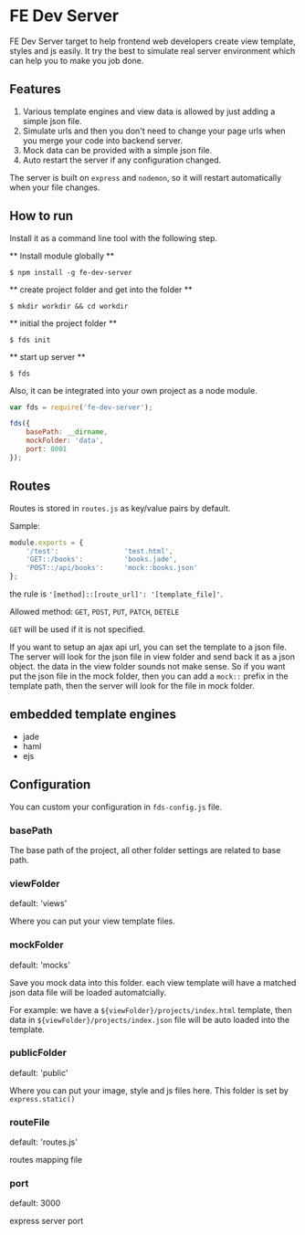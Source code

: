 # FE Dev Server

FE Dev Server target to help frontend web developers create view template, styles and js easily. It try the best to simulate real server environment which can help you to make you job done. 

## Features

1. Various template engines and view data is allowed by just adding a simple json file.
2. Simulate urls and then you don't need to change your page urls when you merge your code into backend server.
3. Mock data can be provided with a simple json file.
4. Auto restart the server if any configuration changed.

The server is built on `express` and `nodemon`, so it will restart automatically when your file changes.

## How to run

Install it as a command line tool with the following step.


** Install module globally **

```
$ npm install -g fe-dev-server
```

** create project folder and get into the folder **

```
$ mkdir workdir && cd workdir
```

** initial the project folder **

```
$ fds init
```

** start up server **

```
$ fds
```

Also, it can be integrated into your own project as a node module.

```js
var fds = require('fe-dev-server');

fds({
	basePath: __dirname,
	mockFolder: 'data',
	port: 8001	
});
```

## Routes

Routes is stored in `routes.js` as key/value pairs by default.

Sample:

```js
module.exports = {
	'/test':         		'test.html',
	'GET::/books':   		'books.jade',
	'POST::/api/books':  	'mock::books.json'
};
```
the rule is `'[method]::[route_url]': '[template_file]'`.

Allowed method: `GET`, `POST`, `PUT`, `PATCH`, `DETELE`

`GET` will be used if it is not specified.

If you want to setup an ajax api url, you can set the template to a json file. The server will look for the json file in view folder and send back it as a json object. the data in the view folder sounds not make sense. So if you want put the json file in the mock folder, then you can add a `mock::` prefix in the template path, then the server will look for the file in mock folder.

## embedded template engines

- jade
- haml
- ejs


## Configuration

You can custom your configuration in `fds-config.js` file.

### basePath

The base path of the project, all other folder settings are related to base path.

### viewFolder

default: 'views'

Where you can put your view template files.

### mockFolder

default: 'mocks'

Save you mock data into this folder. each view template will have a matched json data file will be loaded automatcially. 

For example: we have a `${viewFolder}/projects/index.html` template, then data in `${viewFolder}/projects/index.json` file will be auto loaded into the template.

### publicFolder

default: 'public'

Where you can put your image, style and js files here. This folder is set by `express.static()`

### routeFile

default: 'routes.js'

routes mapping file

### port

default: 3000

express server port
